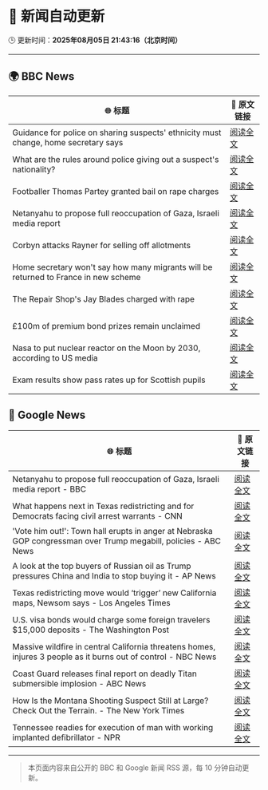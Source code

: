 # 🧠 新闻自动更新

🕒 更新时间：**2025年08月05日 21:43:16（北京时间）**

---

## 🌍 BBC News

| 🌐 标题 | 🔗 原文链接 |
|--------|-------------|
| Guidance for police on sharing suspects' ethnicity must change, home secretary says | [阅读全文](https://www.bbc.com/news/articles/c8rygx2xpy7o?at_medium=RSS&at_campaign=rss) |
| What are the rules around police giving out a suspect's nationality? | [阅读全文](https://www.bbc.com/news/articles/cm21evz732eo?at_medium=RSS&at_campaign=rss) |
| Footballer Thomas Partey granted bail on rape charges | [阅读全文](https://www.bbc.com/news/articles/c05engnv3l2o?at_medium=RSS&at_campaign=rss) |
| Netanyahu to propose full reoccupation of Gaza, Israeli media report | [阅读全文](https://www.bbc.com/news/articles/cpqv2qjg5vvo?at_medium=RSS&at_campaign=rss) |
| Corbyn attacks Rayner for selling off allotments | [阅读全文](https://www.bbc.com/news/articles/c3dpkvkkjjno?at_medium=RSS&at_campaign=rss) |
| Home secretary won't say how many migrants will be returned to France in new scheme | [阅读全文](https://www.bbc.com/news/articles/cewykzegy4qo?at_medium=RSS&at_campaign=rss) |
| The Repair Shop's Jay Blades charged with rape | [阅读全文](https://www.bbc.com/news/articles/c5yl63965q0o?at_medium=RSS&at_campaign=rss) |
| £100m of premium bond prizes remain unclaimed | [阅读全文](https://www.bbc.com/news/articles/ce3791ep6gko?at_medium=RSS&at_campaign=rss) |
| Nasa to put nuclear reactor on the Moon by 2030, according to US media | [阅读全文](https://www.bbc.com/news/articles/cev2dylxv74o?at_medium=RSS&at_campaign=rss) |
| Exam results show pass rates up for Scottish pupils | [阅读全文](https://www.bbc.com/news/articles/crkzn77mz0xo?at_medium=RSS&at_campaign=rss) |

## 📰 Google News

| 🌐 标题 | 🔗 原文链接 |
|--------|-------------|
| Netanyahu to propose full reoccupation of Gaza, Israeli media report - BBC | [阅读全文](https://news.google.com/rss/articles/CBMiWkFVX3lxTFAxNW9sOC1hdzcta0NHNDhsVGU2UG45M3p2TEJSeTdVMm9va2Jub0l0SzQ2SzhSU3Q1OXhxT0RWaTBWaHhTUHNLb0o0OEpUV3NCaVlOci1SLU9Gd9IBX0FVX3lxTE42ZkloYjVmd1VPcTVHaVF4TlBCaVZienQ3d0VJNDBJTlhReFFDcjFJY0pXbWl3U01HcnZfYlFtNnhNTjFoTTk5THpWZTVmYVpfU0dHVjkya2tMNWNmTWs0?oc=5) |
| What happens next in Texas redistricting and for Democrats facing civil arrest warrants - CNN | [阅读全文](https://news.google.com/rss/articles/CBMiiwFBVV95cUxNbDlSNWtMTXRxTlBMSUp3SFJoNVFQZW9fYkF2dElTcDktZHU0UU1iRnBxZGdzeERwQ0xOdkhuOW5FdEZjUWZJZzlpWGtVdXFlbFRydXI2Y3F5LTBsMEpOQTZlRU9QZ1BEQk85bk9uaEd4eUFQbldWS0xRT2djSHNBSDdGSnR2OFJkVVVn0gGQAUFVX3lxTE10bTFPMnM4UFJRZnFLVnhwWkpMQmFyQjNZc1NxMHhKUksyVFJZdGFRR19Qbm02NGphcnk0V1RnLTByXzEtMkJORlpzYTRHODBQbEhOTzhULTRBUlRZRW5oVUF0MG1VY3VIRlhoZnlKbEdyQ1c4d1d2cFM0NXBCRzFEU0VYZVRva3Q4ZFI4bFEzcQ?oc=5) |
| 'Vote him out!': Town hall erupts in anger at Nebraska GOP congressman over Trump megabill, policies - ABC News | [阅读全文](https://news.google.com/rss/articles/CBMipgFBVV95cUxQMWphbHVocTZmWGdGYzI0ZUVvT1ZJMHJNZC1GZlFOdXhhNW9rX0FWckZqVTBielZWMnpTWHRJWFhTcEZWX2hnbExWYWhJNlJWWVFwZnVidlZKNnlwRVJ1akJ3aUc0OC1yUXRibFdBUWZ5ZS1tQWpjN1BVSWNCN1VQc25ELUpKTjA2M2RTaXBoc01VN1V6Z3AtbTNuLV9zekoxWkxlQU1n0gGrAUFVX3lxTFBaX2dpbGI0bFJjZjBHcjlLSXdXZnZERGF4anFGZlBXNzhlTkNrT2E2Yk9pYk8yeEpxUVRmY0dxcXFVbElESXROV1BsS29EcTJTWFo4Y1dUT1lubm1QY19TM1hYcjZEUWZwY2xhM3J0TjFNclcxUHV3Qm1lYXV6Wm5kbnAyaVZGNnFaZ3dpX2lHZ3JiOTFLR3dOSmRwVk9qcklPbXBJVkxTc1N3MA?oc=5) |
| A look at the top buyers of Russian oil as Trump pressures China and India to stop buying it - AP News | [阅读全文](https://news.google.com/rss/articles/CBMikwFBVV95cUxPdEhpdzdlbHVOYnNYa0cyTGlRWWJUY21oMzdDRk1mN29IVXE2NlgwOWNDbEJCRG15NkFoa1FoSWZTSC1YelVBYTQwRF83M2NUVTFlcTVnSkdBa3RwTnZnSWNKLXlSc29DSGQ4OXBLYjRUNXl4eXVSalVOMkxwaFdiZlgyLV8xdDJiOU81SHVRbHYwQjA?oc=5) |
| Texas redistricting move would ‘trigger’ new California maps, Newsom says - Los Angeles Times | [阅读全文](https://news.google.com/rss/articles/CBMiogFBVV95cUxNcVdhZVdrWDNZWVJHZi1QMEd4Rlg5azR0aWo4SnlZbFVDZlp6OTZtTEZWZzlqNjlUcHU1UUpXTk9weXdPMDBCS3VlLWhXdmpVWV9ONGt0YWdvcFctSmZaWmRlWTFnbjFYaUxoRVI0aC1lRDdRclNJZS1odkZXYmxqd3lYSUJXS2pXYlExMTNtRENiOW5BUjRRWHEwNkFMcXFmaGc?oc=5) |
| U.S. visa bonds would charge some foreign travelers $15,000 deposits - The Washington Post | [阅读全文](https://news.google.com/rss/articles/CBMiiAFBVV95cUxQdk9vYVFPSHMycGlFa2UzRGxqYnVSUndXb2l5VVp5Qi1Rb1pEVG9JN0NoeHUydV9FNzh0UHpBOTRDYWM2X1dlNmFocUdEYzhJUWhOaFp5RHNsUjJubnFzb0d1bHhxMk9yMGxFWFlvV2dfRkNiMEl2TFVnbnY3SlR6UnFQMmgtbEZu?oc=5) |
| Massive wildfire in central California threatens homes, injures 3 people as it burns out of control - NBC News | [阅读全文](https://news.google.com/rss/articles/CBMiugFBVV95cUxOYms3ZXdpa1o4UVAySlpxMnlTdXp4Y3dXdzFKVml0d00yM2I5SlFYeG9WcmRFWTJfcEZtNXpKc05kSlJFd2dqQXlqLUFCOXZsVjBCelFiNFVxenJUZjNqSk5HYVlYamd6Vmx2MmFTc3NSUW8temNHa0x0c2hSOTJnWFlpc2NFd0ZLVU9qTjNROWF0ZzkyTFdNemsxbFh1SDJyZUFIdFlRbUJxTGh5Q01LV0FaUnZ5Tkg1SFHSAVZBVV95cUxOd0ZFOHltYlJXb3EwYi1aeHBxQmxCdktFTXZzRy1DRDFjQjB4cWszTm8tUld6Y1VjaHhlcTBRMjR5bWFCWGJ3NTRfcmRLUlplcUlKTWNpdw?oc=5) |
| Coast Guard releases final report on deadly Titan submersible implosion - ABC News | [阅读全文](https://news.google.com/rss/articles/CBMiowFBVV95cUxOVXg4X1drM3FBTU8zOWc4N0h4NEhTN2xjbzRMc1M3dWRHNlJXVW8wRDl5MzZaY2VRSXhIdF8yMG1TQUtUcFFkZG1DMl9QUXhzNHIyYy1uZFFsTk9icDFER1k1ODh3bGsyU0pZbjByQlNaVFEzcHJhUmpqOFlJMzNQdkk4clZuN29RV1ZCdFdsbDlvUUVvT1RYaUthY0VrRWk0dlE40gGoAUFVX3lxTE9hRmx0QzczWTNIdW5CMVJLZVBwR09DQVBRYWd3R1BKWUVCMlRPdGF3eVlyeUFVOVA1NVVQb0prVUNtX3dvUmRlTzdzeENKRExtdzg4MHZwS0l2bFBhY2FJNjZ3OGNPS3RJSVltMkRKQU5oZk1xeVhIQXhUa1p2RnJlRjFvOG0yQ3U2SUNfSk5tMGNZaXhPVS1jV21oQlBRZ21LX3RqNGk1VQ?oc=5) |
| How Is the Montana Shooting Suspect Still at Large? Check Out the Terrain. - The New York Times | [阅读全文](https://news.google.com/rss/articles/CBMidEFVX3lxTE45VDVxcW1PdjVGM19hNmF2ZTBQbkYzNEhLNEZkcEtPaVVvRm92RTIxUS1fU3dtdUdZVjcwU1NKc0FiWkp6bnQ2Ukl5QjBEOXFwcHB5cWZfcGFKcEo0VWM3SzQ4UzBwLUhaSnNIa1JuclFwalVI?oc=5) |
| Tennessee readies for execution of man with working implanted defibrillator - NPR | [阅读全文](https://news.google.com/rss/articles/CBMilAFBVV95cUxQdDlXZm9FaVZaT1FxWklyMkFGOWZUVTBqQ0dWa1FLYmQtMnJ3bDI4bnBEdUdmajBmb3lRZG1ydTg5bGl6N094dm02RklwZk5qUDFjZGRkVF9sVTVzZ01tYm1Edm1HUTg3N3Nnb1NCaFA2YkExenRic2tvckcyUlBJZG8wZXhLSjA1RUJ3QUwtdEtzTXFZ?oc=5) |

---
> 本页面内容来自公开的 BBC 和 Google 新闻 RSS 源，每 10 分钟自动更新。
